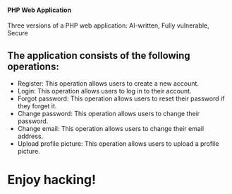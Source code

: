#### PHP Web Application

Three versions of a PHP web application: AI-written, Fully vulnerable, Secure

## The application consists of the following operations:
- Register: This operation allows users to create a new account.
- Login: This operation allows users to log in to their account.
- Forgot password: This operation allows users to reset their password if they forget it.
- Change password: This operation allows users to change their password.
- Change email: This operation allows users to change their email address.
- Upload profile picture: This operation allows users to upload a profile picture.

# Enjoy hacking!

